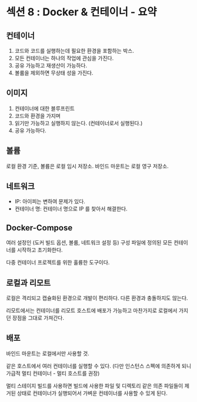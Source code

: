 # 섹션 8 : Docker & 컨테이너 - 요약

## 컨테이너

1. 코드와 코드를 실행하는데 필요한 환경을 포함하는 박스.
2. 모든 컨테이너는 하나의 작업에 관심을 가진다.
3. 공유 가능하고 재생산이 가능하다.
4. 볼륨을 제외하면 무상태 성을 가진다.

## 이미지

1. 컨테이너에 대한 블루프린트
2. 코드와 환경을 가지며
3. 읽기만 가능하고 실행하지 않는다. (컨테이너로서 실행된다.)
4. 공유 가능하다.

## 볼륨

로컬 환경 기준, 볼륨은 로컬 임시 저장소. 바인드 마운트는 로컬 영구 저장소.

## 네트워크

- IP: 아이피는 변하여 문제가 있다.
- 컨테이너 명: 컨테이너 명으로 IP 를 찾아서 해결한다.

## Docker-Compose

여러 설정인 (도커 빌드 옵션, 볼륨, 네트워크 설정 등) 구성 파일에 정의된 모든 컨테이너를 시작하고 초기화한다.

다중 컨테이너 프로젝트를 위한 훌륭한 도구이다.

## 로컬과 리모트

로컬은 격리되고 캡슐화된 환경으로 개발이 편리하다. 다른 환경과 충돌하지도 않는다.

리모트에서는 컨테이너를 리모트 호스트에 배포가 가능하고 마찬가지로 로컬에서 가지던 장점을 그대로 가져간다.

## 배포

바인드 마운트는 로컬에서만 사용할 것.

같은 호스트에서 여러 컨테이너를 실행할 수 있다. (다만 인스턴스 스펙에 의존하게 되니 가급적 멀티 컨테이너 - 멀티 호스트를 권장)

멀티 스테이지 빌드를 사용하면 빌드에 사용한 파일 및 디렉토리 같은 의존 파일들이 제거된 상태로 컨테이너가 실행되어서 가벼운 컨테이너를 사용할 수 있게 된다.
